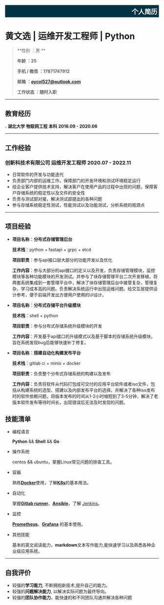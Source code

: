 <div style="background-color: #003444; width: 100%">
	<h2 style="color: white;text-align:right;padding: 5px">个人简历</h2>
</div>

#     黄文选 | 运维开发工程师 | Python 

> **性别 ：男 **
>
> **年龄 ：25**
>
> **手机 / 微信 ：17871747912**
>
> **邮箱 ：oycol527@outlook.com**
>
> **工作状态 ：随时入职**

---

## 教育经历

<img src="http://www.hubu.edu.cn/favicon.ico" style="zoom:30%" /> **湖北大学** **物联网工程** **本科**                    **2016.09 - 2020.06**

---

## 工作经验

### 创新科技术有限公司            运维开发工程师           2020.07  -  2022.11

- 日常软件的开发与功能迭代
- 负责部门内部的运维工作，保障部门的开发环境和测试环境稳定运行
- 给企业客户提供技术支持，解决客户在使用产品的过程中出现的问题，保障客户存储系统的稳定性以及文件的安全性
- 负责与测试部对接，解决测试部提出的各种问题
- 参与存储系统稳定性测试，性能测试以及功能测试，分析系统的瓶颈点

---

## 项目经验

- **项目名称**：**分布式存储管理后台**

  **技术栈**：python + fastapi + grpc + etcd

  **项目职责**：参与api接口层大部分的功能开发以及优化

  **工作内容**：参与大部分的api接口的定义以及开发，负责存储管理模块，监控模块等各种功能模块的开发测试。并参与了块存储管理平台二次开发移植，将两套系统集成到一套管理平台中，解决了块存储管理后台中接管复杂，管理复杂，学习成本高的问题。负责解决系统运行中出现运维问题。给交互层提供设计参考，便于前端开发出方便用户使用的UI设计。

- **项目名称**：**分布式存储平台升级模块**

  **技术栈**：shell + python

  **项目职责**：参与分布式存储系统升级模块的开发

  **工作内容**：开发基于api接口的升级模式以及基于脚本的存储系统升级模块，旨在系统发现bug后能够快速补丁修复。

- **项目名称**：**搭建自动化构建发布平台**

  **技术栈**：gitlab ci + minio + docker

  **项目职责**：负责整个分布式存储系统的构建以及发布

  **工作内容**：负责将软件从代码打包成可交付的应用平台软件或者iso文件，包括从构建系统的选型、搭建以及内部发布平台的选择。并解决了各种iso发布时的软件依赖问题，将版本发布的时间从1-2小时缩短到了3-5分钟，解决了老版本软件发布等待时间长，出现错误后无法及时发现的问题。

## 技能清单

- 编程语言

  **Python**  &&  **Shell**  &&  **Go**

- 操作系统

  centos && ubuntu，掌握Linux常见问题的排查工具。

- 容器

  熟练[**Docker**](https://docs.docker.com/reference/)使用，了解[**K8s**](https://kubernetes.io/docs/home/)的基本用法。

- 自动化

  掌握[**Gitlab runner**](https://docs.gitlab.com/ee/ci/quick_start/)、[**Ansible**](https://docs.ansible.com/ansible/latest/user_guide/index.html#writing-tasks-plays-and-playbooks)，了解 [Jenkins](https://www.jenkins.io/doc/book/)。

- 监控

  [**Prometheus**](https://prometheus.io/docs/prometheus/latest/getting_started/)、[**Grafana**](https://grafana.com/docs/grafana/latest/getting-started/get-started-grafana-prometheus/) 的基本使用。

- 其他技能

  基本的英文阅读能力，**markdown**文本写作能力,能快速学习以及熟悉各种企业级应用系统。

---

## 自我评价

- 较强的**学习能力**, 不断拥抱新技术,提升自己的能力。
- 较强的**问题解决能力**, 以解决实际问题为最终导向。
- 较强的**团队协作能力**，能快速的和不同团队沟通并解决各种问题
